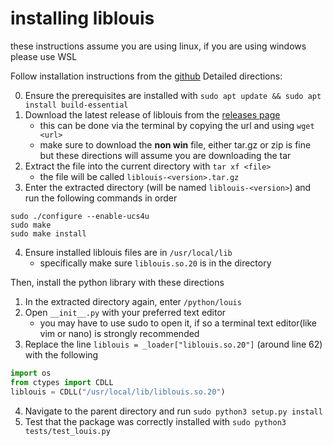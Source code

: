 # installing liblouis
these instructions assume you are using linux, if you are using windows please use WSL

Follow installation instructions from the [github](https://github.com/liblouis/liblouis#installation)
Detailed directions:

0. Ensure the prerequisites are installed with `sudo apt update && sudo apt install build-essential`
1. Download the latest release of liblouis from the [releases page](https://github.com/liblouis/liblouis/releases)
    - this can be done via the terminal by copying the url and using `wget <url>`
    - make sure to download the **non win** file, either tar.gz or zip is fine but these directions will assume you are downloading the tar
2. Extract the file into the current directory with `tar xf <file>`
    - the file will be called `liblouis-<version>.tar.gz`
3. Enter the extracted directory (will be named `liblouis-<version>`) and run the following commands in order
```
sudo ./configure --enable-ucs4u
sudo make
sudo make install
```
4. Ensure installed liblouis files are in `/usr/local/lib`
    - specifically make sure `liblouis.so.20` is in the directory

Then, install the python library with these directions
1. In the extracted directory again, enter `/python/louis`
2. Open `__init__.py` with your preferred text editor
    - you may have to use sudo to open it, if so a terminal text editor(like vim or nano) is strongly recommended
3. Replace the line `liblouis = _loader["liblouis.so.20"]` (around line 62) with the following
```python
import os
from ctypes import CDLL
liblouis = CDLL("/usr/local/lib/liblouis.so.20")
```
4. Navigate to the parent directory and run `sudo python3 setup.py install`
5. Test that the package was correctly installed with `sudo python3 tests/test_louis.py`